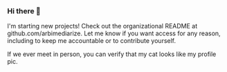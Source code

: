 ### Hi there 👋

I'm starting new projects! Check out the organizational README at github.com/arbimediarize. Let me know if you want access for any reason, including to keep me accountable or to contribute yourself.

If we ever meet in person, you can verify that my cat looks like my profile pic.
